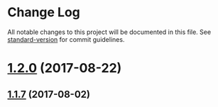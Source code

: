 # Change Log

All notable changes to this project will be documented in this file. See [standard-version](https://github.com/conventional-changelog/standard-version) for commit guidelines.

<a name="1.2.0"></a>
# [1.2.0](https://github.com/slavik57/enum-values/compare/v1.1.7...v1.2.0) (2017-08-22)



<a name="1.1.7"></a>
## [1.1.7](https://github.com/slavik57/enum-values/compare/v1.1.4...v1.1.7) (2017-08-02)
